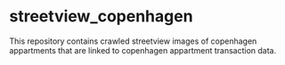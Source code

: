 # streetview_copenhagen
This repository contains crawled streetview images of copenhagen appartments that are linked to copenhagen appartment transaction data.

